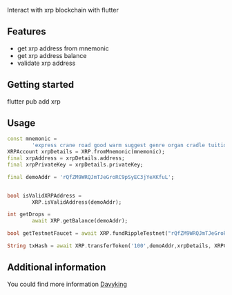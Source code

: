 <!--
This README describes the package. If you publish this package to pub.dev,
this README's contents appear on the landing page for your package.

For information about how to write a good package README, see the guide for
[writing package pages](https://dart.dev/guides/libraries/writing-package-pages).

For general information about developing packages, see the Dart guide for
[creating packages](https://dart.dev/guides/libraries/create-library-packages)
and the Flutter guide for
[developing packages and plugins](https://flutter.dev/developing-packages).
-->

Interact with xrp blockchain with flutter

## Features

- get xrp address from mnemonic
- get xrp address balance
- validate xrp address

## Getting started

flutter pub add xrp

## Usage

```dart
const mnemonic =
        'express crane road good warm suggest genre organ cradle tuition strike manual';
XRPAccount xrpDetails = XRP.fromMnemonic(mnemonic);
final xrpAddress = xrpDetails.address;
final xrpPrivateKey = xrpDetails.privateKey;

final demoAddr = 'rQfZM9WRQJmTJeGroRC9pSyEC3jYeXKfuL';


bool isValidXRPAddress =
        XRP.isValidAddress(demoAddr);

int getDrops =
        await XRP.getBalance(demoAddr);

bool getTestnetFaucet = await XRP.fundRippleTestnet("rQfZM9WRQJmTJeGroRC9pSyEC3jYeXKfuL");

String txHash = await XRP.transferToken('100',demoAddr,xrpDetails, XRPCluster.testNet);
```

## Additional information

You could find more information <a href="https://github.com/Imdavyking/xrp">Davyking</a>

